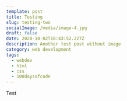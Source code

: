 ```yaml
---
template: post
title: Testing
slug: testing-two
socialImage: /media/image-4.jpg
draft: false
date: 2020-10-02T16:43:52.227Z
description: Another test post without image
category: web development
tags:
  - webdev
  - html
  - css
  - 100daysofcode
---
```

Test